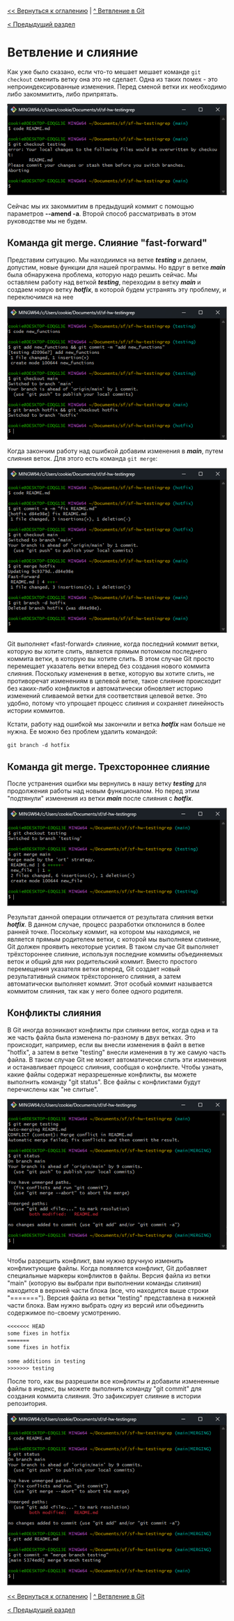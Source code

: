 [<< Вернуться к оглалению](README.md) | [^ Ветвление в Git](section09.md)

[< Предыдущий раздел](section09-1.md)

Ветвление и слияние
===================

Как уже было сказано, если что-то мешает мешает команде `git checkout` сменить ветку она это не сделает. Одна из таких помех - это непроиндексированные изменения. Перед сменой ветки их необходимо либо закоммитить, либо припрятать. 

![пример вывода при непроиндексированных изменениях](https://github.com/cookieru/3.14.1-HW-01/blob/be6e80c7164a8bb750fa7c774b680c1fb3bebd72/images/2023-12-18%20224620.png?raw=true)

Сейчас мы их закоммитим в предыдущий коммит с помощью параметров __--amend -a__. Второй способ рассматривать в этом руководстве мы не будем. 


Команда git merge. Слияние "fast-forward"
-----------------------------------------

Представим ситуацию. Мы находиимся на ветке ___testing___ и делаем, допустим, новые функции для нашей программы. Но вдруг в ветке ___main___ была обнаружена проблема, которую надо решить сейчас. Мы оставляем работу над веткой ___testing___, переходим в ветку ___main___ и создаем новую ветку ___hotfix___, в которой будем устранять эту проблему, и переключимся на нее

![весь абзац выше повторить в терминале](https://github.com/cookieru/3.14.1-HW-01/blob/be6e80c7164a8bb750fa7c774b680c1fb3bebd72/images/2023-12-19%20002608.png?raw=true)

Когда закончим работу над ошибкой добавим изменения в ___main___, путем слияния веток. Для этого есть команда `git merge`:

![результат git merge слияние первой ветки](https://github.com/cookieru/3.14.1-HW-01/blob/be6e80c7164a8bb750fa7c774b680c1fb3bebd72/images/2023-12-19%20005002.png?raw=true)

Git выполняет «fast-forward» слияние, когда последний коммит ветки, которую вы хотите слить, является прямым потомком последнего коммита ветки, в которую вы хотите слить. В этом случае Git просто перемещает указатель ветки вперед без создания нового коммита слияния. Поскольку изменения в ветке, которую вы хотите слить, не противоречат изменениям в целевой ветке, такое слияние происходит без каких-либо конфликтов и автоматически обновляет историю изменений сливаемой ветки для соответствия целевой ветке. Это удобно, потому что упрощает процесс слияния и сохраняет линейность истории коммитов.

Кстати, работу над ошибкой мы закончили и ветка ___hotfix___ нам больше не нужна. Ее можно без проблем удалить командой:

```
git branch -d hotfix
```

Команда git merge. Трехстороннее слияние
-----------------------------------------

После устранения ошибки мы вернулись в нашу ветку ___testing___ для продолжения работы над новым функционалом. Но перед этим "подтянули" изменения из ветки ___main___ после слияния с ___hotfix___. 

![результат git merge](https://github.com/cookieru/3.14.1-HW-01/blob/be6e80c7164a8bb750fa7c774b680c1fb3bebd72/images/2023-12-19%20012317.png?raw=true)

Результат данной операции отличается от результата слияния ветки ___hotfix___. В данном случае, процесс разработки отклонился в более ранней точке. Поскольку коммит, на котором мы находимся, не является прямым родителем ветки, с которой мы выполняем слияние, Git должен проявить некоторые усилия. В таком случае Git выполняет трёхстороннее слияние, используя последние коммиты объединяемых веток и общий для них родительский коммит. Вместо простого перемещения указателя ветки вперед, Git создает новый результативный снимок трёхстороннего слияния, а затем автоматически выполняет коммит. Этот особый коммит называется коммитом слияния, так как у него более одного родителя.

Конфликты слияния
-----------------

В Git иногда возникают конфликты при слиянии веток, когда одна и та же часть файла была изменена по-разному в двух ветках. Это происходит, например, если вы внесли изменения в файл в ветке "hotfix", а затем в ветке "testing" внесли изменения в ту же самую часть файла. В таком случае Git не может автоматически слить эти изменения и останавливает процесс слияния, сообщая о конфликте.
Чтобы узнать, какие файлы содержат неразрешенные конфликты, вы можете выполнить команду "git status". Все файлы с конфликтами будут перечислены как "не слитые".

![результат git status](https://github.com/cookieru/3.14.1-HW-01/blob/be6e80c7164a8bb750fa7c774b680c1fb3bebd72/images/2023-12-19%20013118.png?raw=true)

Чтобы разрешить конфликт, вам нужно вручную изменить конфликтующие файлы. Когда появляется конфликт, Git добавляет специальные маркеры конфликтов в файлы. Версия файла из ветки "main" (которую вы выбрали при выполнении команды слияния) находится в верхней части блока (все, что находится выше строки "======="). Версия файла из ветки "testing" представлена в нижней части блока. Вам нужно выбрать одну из версий или объединить содержимое по-своему усмотрению.

```
<<<<<<< HEAD
some fixes in hotfix
=======
some fixes in hotfix

some additions in testing
>>>>>>> testing
```

После того, как вы разрешили все конфликты и добавили измененные файлы в индекс, вы можете выполнить команду "git commit" для создания коммита слияния. Это зафиксирует слияние в истории репозитория.

![git commit -m "merge branch"](https://github.com/cookieru/3.14.1-HW-01/blob/be6e80c7164a8bb750fa7c774b680c1fb3bebd72/images/2023-12-19%20014429.png?raw=true)

[<< Вернуться к оглалению](README.md) | [^ Ветвление в Git](section09.md)

[< Предыдущий раздел](section09-1.md)